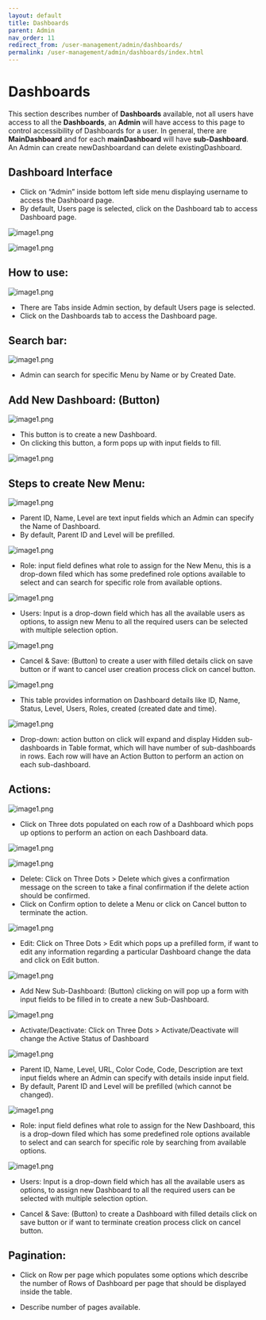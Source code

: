 ```yaml
---
layout: default
title: Dashboards
parent: Admin
nav_order: 11
redirect_from: /user-management/admin/dashboards/
permalink: /user-management/admin/dashboards/index.html
---
```


# Dashboards

This section describes number of **Dashboards** available, not all users have access to all the **Dashboards**, an **Admin** will have access to this page to control accessibility of Dashboards for a user. In general, there are **MainDashboard** and for each **mainDashboard** will have **sub-Dashboard**. An Admin can create newDashboardand can delete existingDashboard.


##  Dashboard Interface

-  Click on “Admin” inside bottom left side menu displaying username to access the Dashboard page.
- By default, Users page is selected, click on the Dashboard tab to access Dashboard page.


![image1.png]({{site.baseurl}}/images/admin-dashboard/image1.png)


![image1.png]({{site.baseurl}}/images/admin-dashboard/image2.png)




## How to use:

![image1.png]({{site.baseurl}}/images/admin-dashboard/image3.png)


- There are Tabs inside Admin section, by default Users page is selected.
- Click on the Dashboards tab to access the Dashboard page.



## Search bar:

![image1.png]({{site.baseurl}}/images/admin-dashboard/image4.png)



- Admin can search for specific Menu by Name or by Created Date.


## Add New Dashboard: (Button)

![image1.png]({{site.baseurl}}/images/admin-dashboard/image5.png)



- This button is to create a new Dashboard.
- On clicking this button, a form pops up with input fields to fill.



![image1.png]({{site.baseurl}}/images/admin-dashboard/image6.png)


## Steps to create New Menu:


![image1.png]({{site.baseurl}}/images/admin-dashboard/image7.png)




- Parent ID, Name, Level are text input fields which an Admin can specify the Name of Dashboard.
- By default, Parent ID and Level will be prefilled.




![image1.png]({{site.baseurl}}/images/admin-dashboard/image8.png)





- Role: input field defines what role to assign for the New Menu, this is a drop-down filed which has some predefined role options available to select and can search for specific role from available options.



![image1.png]({{site.baseurl}}/images/admin-dashboard/image9.png)




- Users: Input is a drop-down field which has all the available users as options, to assign new Menu to all the required users can be selected with multiple selection option.



![image1.png]({{site.baseurl}}/images/admin-dashboard/image10.png)




- Cancel & Save: (Button) to create a user with filled details click on save button or if want to cancel user creation process click on cancel button.




![image1.png]({{site.baseurl}}/images/admin-dashboard/image11.png)



- This table provides information on Dashboard details like ID, Name, Status, Level, Users, Roles, created (created date and time).


![image1.png]({{site.baseurl}}/images/admin-dashboard/image12.png)



- Drop-down: action button on click will expand and display Hidden sub-dashboards in Table format, which will have number of sub-dashboards in rows. Each row will have an Action Button to perform an action on each sub-dashboard.


## Actions:

![image1.png]({{site.baseurl}}/images/admin-dashboard/image13.png)





- Click on Three dots populated on each row of a Dashboard which pops up options to perform an action on each Dashboard data.



![image1.png]({{site.baseurl}}/images/admin-dashboard/image14.png)

![image1.png]({{site.baseurl}}/images/admin-dashboard/image15.png)


- Delete: Click on Three Dots > Delete which gives a confirmation message on the screen to take a final confirmation if the delete action should be confirmed.
- Click on Confirm option to delete a Menu or click on Cancel button to terminate the action.


![image1.png]({{site.baseurl}}/images/admin-dashboard/image16.png)



- Edit: Click on Three Dots > Edit which pops up a prefilled form, if want to edit any information regarding a particular Dashboard change the data and click on Edit button.


![image1.png]({{site.baseurl}}/images/admin-dashboard/image17.png)





- Add New Sub-Dashboard: (Button) clicking on will pop up a form with input fields to be filled in to create a new Sub-Dashboard.

![image1.png]({{site.baseurl}}/images/admin-dashboard/image18.png)




- Activate/Deactivate: Click on Three Dots > Activate/Deactivate will change the Active Status of Dashboard


![image1.png]({{site.baseurl}}/images/admin-dashboard/image19.png)



- Parent ID, Name, Level, URL, Color Code, Code, Description are text input fields where an Admin can specify with details inside input field.
- By default, Parent ID and Level will be prefilled (which cannot be changed).


![image1.png]({{site.baseurl}}/images/admin-dashboard/image20.png)





- Role: input field defines what role to assign for the New Dashboard, this is a drop-down filed which has some predefined role options available to select and can search for specific role by searching from available options.


![image1.png]({{site.baseurl}}/images/admin-dashboard/image21.png)





- Users: Input is a drop-down field which has all the available users as options, to assign new Dashboard to all the required users can be selected with multiple selection option.








- Cancel & Save: (Button) to create a Dashboard with filled details click on save button or if want to terminate creation process click on cancel button.




## Pagination:


- Click on Row per page which populates some options which describe the number of Rows of Dashboard per page that should be displayed inside the table.



- Describe number of pages available.


